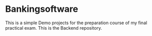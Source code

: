 # Bankingsoftware

This is a simple Demo projects for the preparation course of my final practical exam. This is the Backend repository.
